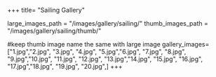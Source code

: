 +++
title= "Sailing Gallery"

large_images_path = "/images/gallery/sailing/"
thumb_images_path = "/images/gallery/sailing/thumb/"

#keep thumb image name the same with large image
gallery_images= ["1.jpg","2.jpg", "3.jpg", "4.jpg",
                 "5.jpg","6.jpg", "7.jpg", "8.jpg",
                 "9.jpg","10.jpg", "11.jpg", "12.jpg",
                 "13.jpg","14.jpg", "15.jpg", "16.jpg",
                 "17.jpg","18.jpg", "19.jpg", "20.jpg",]
+++

